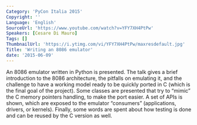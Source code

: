 ```yaml
---
Category: 'PyCon Italia 2015'
Copyright: ''
Language: 'English'
SourceUrl: 'https://www.youtube.com/watch?v=YFY7XH4PtPw'
Speakers: [Cesare Di Mauro]
Tags: []
ThumbnailUrl: 'https://i.ytimg.com/vi/YFY7XH4PtPw/maxresdefault.jpg'
Title: 'Writing an 8086 emulator'
date: '2015-06-09'
---
```

An 8086 emulator written in Python is presented. The talk gives a brief introduction to the 8086 architecture, the pitfalls on emulating it, and the challenge to have a working model ready to be quickly ported in C (which is the final goal of the project). Some classes are presented that try to “mimic” the C memory pointers handling, to make the port easier. A set of APIs is shown, which are exposed to the emulator “consumers” (applications, drivers, or kernels). Finally, some words are spent about how testing is done and can be reused by the C version as well.